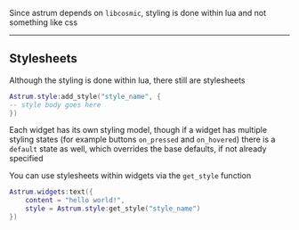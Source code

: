 Since astrum depends on `libcosmic`, styling is done within lua and not something like css


***
## Stylesheets

Although the styling is done within lua, there still are stylesheets
```lua
Astrum.style:add_style("style_name", {
-- style body goes here
})
```
Each widget has its own styling model, though if a widget has multiple styling states (for example buttons `on_pressed` and `on_hovered`) there is a `default` state as well, which overrides the base defaults, if not already specified

You can use stylesheets within widgets via the `get_style` function
```lua
Astrum.widgets:text({
    content = "hello world!",
    style = Astrum.style:get_style("style_name")
})
```
